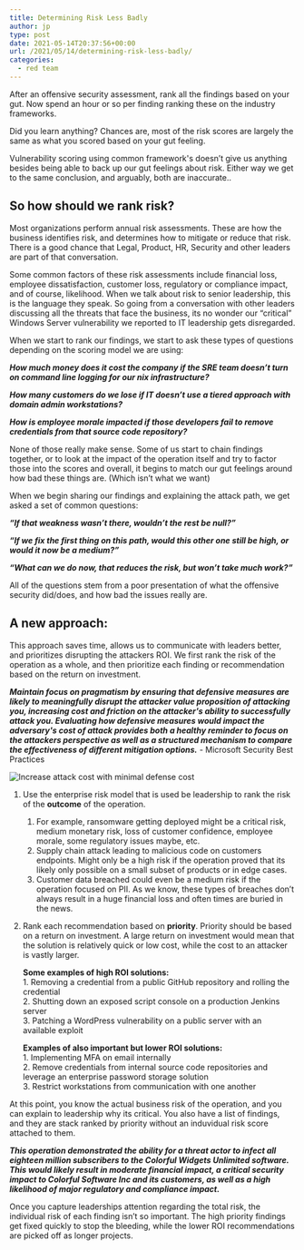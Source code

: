 ```yaml
---
title: Determining Risk Less Badly
author: jp
type: post
date: 2021-05-14T20:37:56+00:00
url: /2021/05/14/determining-risk-less-badly/
categories:
  - red team
---
```


After an offensive security assessment, rank all the findings based on your gut. Now spend an hour or so per finding ranking these on the industry frameworks. 

Did you learn anything? Chances are, most of the risk scores are largely the same as what you scored based on your gut feeling. 

Vulnerability scoring using common framework's doesn’t give us anything besides being able to back up our gut feelings about risk. Either way we get to the same conclusion, and arguably, both are inaccurate.. 

## So how should we rank risk?

Most organizations perform annual risk assessments. These are how the business identifies risk, and determines how to mitigate or reduce that risk. There is a good chance that Legal, Product, HR, Security and other leaders are part of that conversation.

Some common factors of these risk assessments include financial loss, employee dissatisfaction, customer loss, regulatory or compliance impact, and of course, likelihood. When we talk about risk to senior leadership, this is the language they speak. So going from a conversation with other leaders discussing all the threats that face the business, its no wonder our “critical” Windows  Server vulnerability we reported to IT leadership gets disregarded. 


When we start to rank our findings, we start to ask these types of questions depending on the scoring model we are using:


***How much money does it cost the company if the SRE team doesn’t turn on command line logging for our nix infrastructure?***

***How many customers do we lose if IT doesn’t use a tiered approach with domain admin workstations?***

***How is employee morale impacted if those developers fail to remove credentials from that source code repository?***


None of those really make sense. Some of us start to chain findings together, or to look at the impact of the operation itself and try to factor those into the scores and overall, it begins to match our gut feelings around how bad these things are. (Which isn’t what we want)


When we begin sharing our findings and explaining the attack path, we get asked a set of common questions:


***“If that weakness wasn’t there, wouldn’t the rest be null?”***

***“If we fix the first thing on this path, would this other one still be high, or would it now be a medium?”***

***“What can we do now, that reduces the risk, but won’t take much work?”***


All of the questions stem from a poor presentation of what the offensive security did/does, and how bad the issues really are. 

## A new approach:

This approach saves time, allows us to communicate with leaders better, and prioritizes disrupting the attackers ROI. We first rank the risk of the operation as a whole, and then prioritize each finding or recommendation based on the return on investment.

***Maintain focus on pragmatism by ensuring that defensive measures are likely to meaningfully disrupt the attacker value proposition of attacking you, increasing cost and friction on the attacker's ability to successfully attack you. Evaluating how defensive measures would impact the adversary's cost of attack provides both a healthy reminder to focus on the attackers perspective as well as a structured mechanism to compare the effectiveness of different mitigation options.*** - Microsoft Security Best Practices

![Increase attack cost with minimal defense cost](https://docs.microsoft.com/en-us/security/compass/media/privileged-access-strategy/balance-defender--and-attacker-cost.png)


1. Use the enterprise risk model that is used be leadership to rank the risk of the **outcome** of the operation.
    1. For example, ransomware getting deployed might be a critical risk, medium monetary risk, loss of customer confidence, employee morale, some regulatory issues maybe, etc.
    2. Supply chain attack leading to malicious code on customers endpoints. Might only be a high risk if the operation proved that its likely only possible on a small subset of products or in edge cases. 
    3. Customer data breached could even be a medium risk if the operation focused on PII. As we know, these types of breaches don’t always result in a huge financial loss and often times are buried in the news. 
2. Rank each recommendation based on **priority**. Priority should be based on a return on investment. A large return on investment would mean that the solution is relatively quick or low cost, while the cost to an attacker is vastly larger. 


    **Some examples of high ROI solutions:**\
        1. Removing a credential from a public GitHub repository and rolling the credential\
        2. Shutting down an exposed script console on a production Jenkins server\
        3. Patching a WordPress vulnerability on a public server with an available exploit
    
    **Examples of also important but lower ROI solutions:**\
        1. Implementing MFA on email internally\
        2. Remove credentials from internal source code repositories and leverage an enterprise password storage solution\
        3. Restrict workstations from communication with one another

At this point, you know the actual business risk of the operation, and you can explain to leadership why its critical. You also have a list of findings, and they are stack ranked by priority without an induvidual risk score attached to them. 

***This operation demonstrated the ability for a threat actor to infect all eighteen million subscribers to the Colorful Widgets Unlimited software. This would likely result in moderate financial impact, a critical security impact to Colorful Software Inc and its customers, as well as a high likelihood of major regulatory and compliance impact.***

Once you capture leaderships attention regarding the total risk, the individual risk of each finding isn’t so important. The high priority findings get fixed quickly to stop the bleeding, while the lower ROI recommendations are picked off as longer projects.

